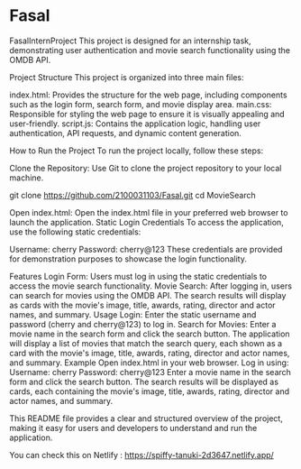 # Fasal

FasalInternProject
This project is designed for an internship task, demonstrating user authentication and movie search functionality using the OMDB API.

Project Structure
This project is organized into three main files:

index.html: Provides the structure for the web page, including components such as the login form, search form, and movie display area.
main.css: Responsible for styling the web page to ensure it is visually appealing and user-friendly.
script.js: Contains the application logic, handling user authentication, API requests, and dynamic content generation.

How to Run the Project
To run the project locally, follow these steps:

Clone the Repository: Use Git to clone the project repository to your local machine.

git clone https://github.com/2100031103/Fasal.git
cd MovieSearch

Open index.html: Open the index.html file in your preferred web browser to launch the application.
Static Login Credentials
To access the application, use the following static credentials:

Username: cherry
Password: cherry@123
These credentials are provided for demonstration purposes to showcase the login functionality.

Features
Login Form: Users must log in using the static credentials to access the movie search functionality.
Movie Search: After logging in, users can search for movies using the OMDB API. The search results will display as cards with the movie's image, title, awards, rating, director and actor names, and summary.
Usage
Login:
Enter the static username and password (cherry and cherry@123) to log in.
Search for Movies:
Enter a movie name in the search form and click the search button.
The application will display a list of movies that match the search query, each shown as a card with the movie's image, title, awards, rating, director and actor names, and summary.
Example
Open index.html in your web browser.
Log in using:
Username: cherry
Password: cherry@123
Enter a movie name in the search form and click the search button.
The search results will be displayed as cards, each containing the movie's image, title, awards, rating, director and actor names, and summary.

This README file provides a clear and structured overview of the project, making it easy for users and developers to understand and run the application.

You can check this on Netlify : https://spiffy-tanuki-2d3647.netlify.app/
